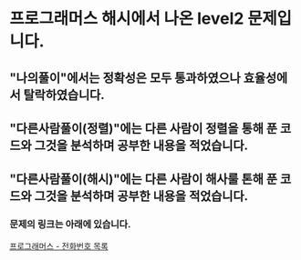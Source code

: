 # 프로그래머스 해시에서 나온 level2 문제입니다.
## "나의풀이"에서는 정확성은 모두 통과하였으나 효율성에서 탈락하였습니다.
## "다른사람풀이(정렬)"에는 다른 사람이 정렬을 통해 푼 코드와 그것을 분석하며 공부한 내용을 적었습니다.
## "다른사람풀이(해시)"에는 다른 사람이 해사룰 톤해 푼 코드와 그것을 분석하며 공부한 내용을 적었습니다.
### 문제의 링크는 아래에 있습니다.
<a href="https://programmers.co.kr/learn/courses/30/lessons/42577" target="_blank">프로그래머스 - 전화번호 목록</a>
